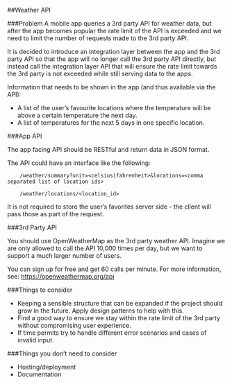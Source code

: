 ##Weather API

###Problem
A mobile app queries a 3rd party API for weather data, but after the app becomes popular the rate limit of
the API is exceeded and we need to limit the number of requests made to the 3rd party API.

It is decided to introduce an integration layer between the app and the 3rd party API so that the app will no
longer call the 3rd party API directly, but instead call the integration layer API that will ensure the rate limit
towards the 3rd party is not exceeded while still serving data to the apps.

Information that needs to be shown in the app (and thus available via the API):
- A list of the user’s favourite locations where the temperature will be above a certain temperature the
next day.
- A list of temperatures for the next 5 days in one specific location.

###App API

The app facing API should be RESTful and return data in JSON format.

The API could have an interface like the following:

```
    /weather/summary?unit=<celsius|fahrenheit>&locations=<comma separated list of location ids>
    
    /weather/locations/<location_id>
```

It is not required to store the user’s favorites server side - the client will pass those as part of the request.

###3rd Party API

You should use OpenWeatherMap as the 3rd party weather API. Imagine we are only allowed to call the
API 10,000 times per day, but we want to support a much larger number of users.

You can sign up for free and get 60 calls per minute. For more information, see:
https://openweathermap.org/api

###Things to consider
- Keeping a sensible structure that can be expanded if the project should grow in the future. Apply
design patterns to help with this.
- Find a good way to ensure we stay within the rate limit of the 3rd party without compromising user
experience.
- If time permits try to handle different error scenarios and cases of invalid input.

###Things you don’t need to consider
- Hosting/deployment
- Documentation